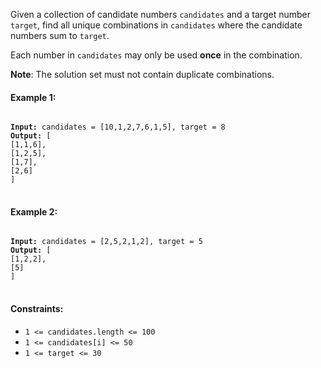 Given a collection of candidate numbers `candidates` and a target number `target`, find all unique combinations in `candidates` where the candidate numbers sum to `target`.

Each number in `candidates` may only be used **once** in the combination.

**Note**: The solution set must not contain duplicate combinations.
 

#### Example 1:

<pre>
<code>
<b>Input:</b> candidates = [10,1,2,7,6,1,5], target = 8
<b>Output:</b> [
[1,1,6],
[1,2,5],
[1,7],
[2,6]
]
</code>
</pre>

#### Example 2:

<pre>
<code>
<b>Input:</b> candidates = [2,5,2,1,2], target = 5
<b>Output:</b> [
[1,2,2],
[5]
]
</code>
</pre>

 

#### Constraints:

- `1 <= candidates.length <= 100`
- `1 <= candidates[i] <= 50`
- `1 <= target <= 30`
